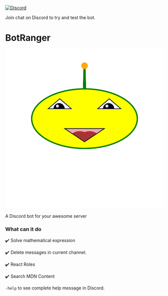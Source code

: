 [![Discord](https://img.shields.io/discord/739775771924627567?style=for-the-badge)](https://discord.gg/YMhxGjzsJ8)

Join chat on Discord to try and test the bot.

# BotRanger

![BotRanger Logo](./misc/logo.svg)

A Discord bot for your awesome server

### What can it do

✔️ Solve mathematical expression

✔️ Delete messages in current channel.

✔️ React Roles

✔️ Search MDN Content

`-help` to see complete help message in Discord.


